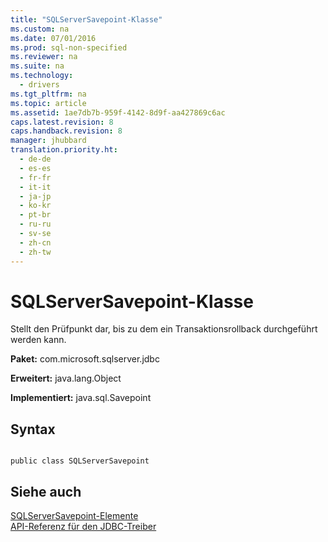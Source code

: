 ```yaml
---
title: "SQLServerSavepoint-Klasse"
ms.custom: na
ms.date: 07/01/2016
ms.prod: sql-non-specified
ms.reviewer: na
ms.suite: na
ms.technology: 
  - drivers
ms.tgt_pltfrm: na
ms.topic: article
ms.assetid: 1ae7db7b-959f-4142-8d9f-aa427869c6ac
caps.latest.revision: 8
caps.handback.revision: 8
manager: jhubbard
translation.priority.ht: 
  - de-de
  - es-es
  - fr-fr
  - it-it
  - ja-jp
  - ko-kr
  - pt-br
  - ru-ru
  - sv-se
  - zh-cn
  - zh-tw
---
```

# SQLServerSavepoint-Klasse
  Stellt den Prüfpunkt dar, bis zu dem ein Transaktionsrollback durchgeführt werden kann.  
  
 **Paket:** com.microsoft.sqlserver.jdbc  
  
 **Erweitert:** java.lang.Object  
  
 **Implementiert:** java.sql.Savepoint  
  
## Syntax  
  
```  
  
public class SQLServerSavepoint  
```  
  
## Siehe auch  
 [SQLServerSavepoint-Elemente](../content/SQLServerSavepoint-Members.md)   
 [API-Referenz für den JDBC-Treiber](../content/JDBC-Driver-API-Reference.md)  
  
  